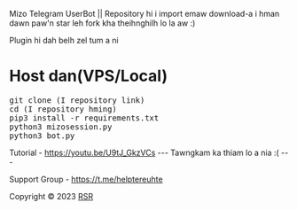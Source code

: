 Mizo Telegram UserBot || Repository hi i import emaw download-a i hman dawn paw'n star leh fork kha theihnghilh lo la aw :)

Plugin hi dah belh zel tum a ni

# Host dan(VPS/Local)
<p>
<pre>
git clone (I repository link)
cd (I repository hming)
pip3 install -r requirements.txt
python3 mizosession.py
python3 bot.py
</pre>
</p>

Tutorial - https://youtu.be/U9tJ_GkzVCs --- Tawngkam ka thiam lo a nia :( ---

Support Group - https://t.me/helptereuhte 

Copyright ©️ 2023 <a href="https://github.com/RSR-TG-Info">RSR</a>
